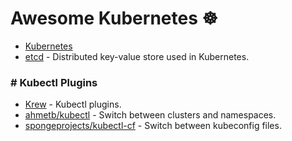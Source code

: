 # Awesome Kubernetes ☸️

- [Kubernetes](https://kubernetes.io/)
- [etcd](https://etcd.io/) - Distributed key-value store used in Kubernetes.
  
### # Kubectl Plugins

- [Krew](https://krew.sigs.k8s.io/) - Kubectl plugins.
- [ahmetb/kubectl](https://github.com/ahmetb/kubectx) - Switch between clusters and namespaces. 
- [spongeprojects/kubectl-cf](https://github.com/spongeprojects/kubectl-cf) - Switch between kubeconfig files. 